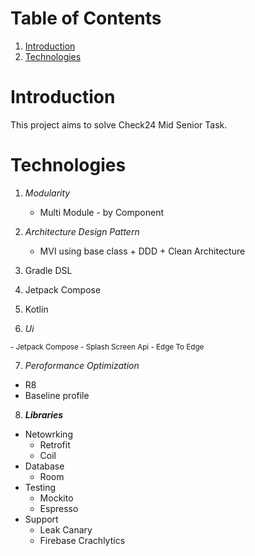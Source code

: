 # **Table of Contents**
1. [Introduction](https://github.com/Ahmedshafie161/Check24/blob/master/README.md#introduction)
2. [Technologies](https://github.com/Ahmedshafie161/Check24/blob/master/README.md#technologies)


# Introduction 
This project aims to solve Check24 Mid Senior Task. 

# **Technologies**
1. _Modularity_
   - Multi Module - by Component
     
2. _Architecture Design Pattern_
   - MVI using base class + DDD + Clean Architecture
3. Gradle DSL

4. Jetpack Compose

5. Kotlin

6. _Ui_
 <sup> 
- Jetpack Compose
- Splash Screen Api
- Edge To Edge</sup>
     
7. _Peroformance Optimization_
 - R8
 - Baseline profile
     
8. _**Libraries**_
- Netowrking
  - Retrofit
  - Coil
- Database
  - Room
- Testing
   - Mockito
   - Espresso
- Support
  - Leak Canary
  - Firebase Crachlytics  
